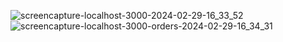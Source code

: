 ![screencapture-localhost-3000-2024-02-29-16_33_52](https://github.com/shrutigajera102/User-Dashbord/assets/146714862/79ff479e-87d1-4ad0-84e9-2e35b944800d)
![screencapture-localhost-3000-orders-2024-02-29-16_34_31](https://github.com/shrutigajera102/User-Dashbord/assets/146714862/c17c9ede-4656-435f-9e7a-68640edb5c33)
